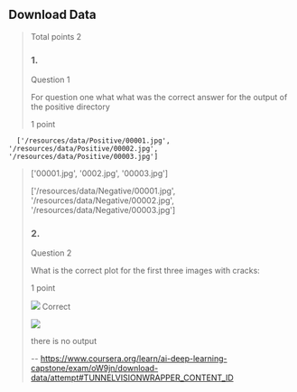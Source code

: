 ## Download Data
> 
> Total points 2
> 
> ### 1.
> 
> Question 1
> 
> For question one what what was the correct answer for the output of the positive directory
> 
> 1 point
> 

      ['/resources/data/Positive/00001.jpg', '/resources/data/Positive/00002.jpg', '/resources/data/Positive/00003.jpg'] 
> 
>  ['00001.jpg', '0002.jpg', '00003.jpg'] 
> 
>  ['/resources/data/Negative/00001.jpg', '/resources/data/Negative/00002.jpg', '/resources/data/Negative/00003.jpg'] 
> 
> ### 2.
> 
> Question 2
> 
> What is the correct plot for the first three images with cracks:
> 
> 1 point
> 
>  ![](https://d3c33hcgiwev3.cloudfront.net/imageAssetProxy.v1/C-Y8CwqXTg6mPAsKlx4O2A_4f1d955771ffb1c49a1f2436dc3e61a0_Screen-Shot-2019-11-30-at-8.24.54-PM.png?expiry=1656979200000&hmac=f_DDx3cr63IgE97ASFYlcAF_efudAgSMVaryMS2TiRU) 
        Correct
> 
>  ![](https://d3c33hcgiwev3.cloudfront.net/imageAssetProxy.v1/hJkm6dsLSdKZJunbC7nSNQ_a3d4e820859971729e67938c4fef2a02_Screen-Shot-2019-12-04-at-1.15.33-PM-1.png?expiry=1656979200000&hmac=rYjSJgEiRqyGZzsse1kZDedEN7X1YsOzqqSsClNAr9c) 
> 
>  there is no output
>
> -- https://www.coursera.org/learn/ai-deep-learning-capstone/exam/oW9jn/download-data/attempt#TUNNELVISIONWRAPPER_CONTENT_ID
